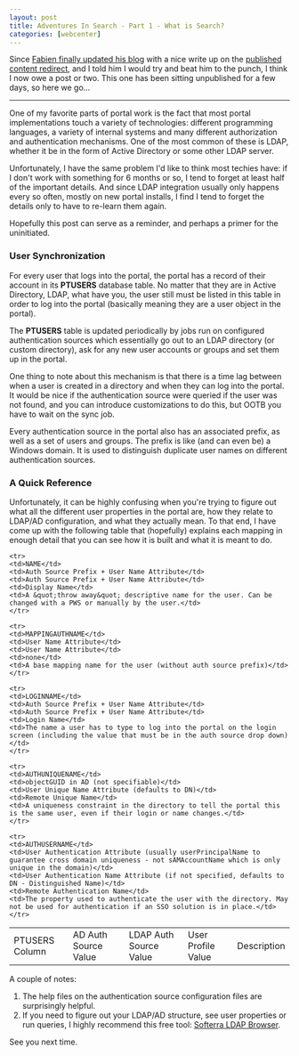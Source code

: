 ```yaml
---
layout: post
title: Adventures In Search - Part 1 - What is Search?
categories: [webcenter]
---
```


Since [Fabien finally updated his blog][1] with a nice write up on the [published content redirect][2], and I told him I would try and beat him to the punch, I think I now owe a post or two. This one has been sitting unpublished for a few days, so here we go...

* * *

One of my favorite parts of portal work is the fact that most portal implementations touch a variety of technologies: different programming languages, a variety of internal systems and many different authorization and authentication mechanisms. One of the most common of these is LDAP, whether it be in the form of Active Directory or some other LDAP server.

Unfortunately, I have the same problem I'd like to think most techies have: if I don't work with something for 6 months or so, I tend to forget at least half of the important details. And since LDAP integration usually only happens every so often, mostly on new portal installs, I find I tend to forget the details only to have to re-learn them again.

Hopefully this post can serve as a reminder, and perhaps a primer for the uninitiated.

### User Synchronization

For every user that logs into the portal, the portal has a record of their account in its **PTUSERS** database table. No matter that they are in Active Directory, LDAP, what have you, the user still must be listed in this table in order to log into the portal (basically meaning they are a user object in the portal).

The **PTUSERS** table is updated periodically by jobs run on configured authentication sources which essentially go out to an LDAP directory (or custom directory), ask for any new user accounts or groups and set them up in the portal.

One thing to note about this mechanism is that there is a time lag between when a user is created in a directory and when they can log into the portal. It would be nice if the authentication source were queried if the user was not found, and you can introduce customizations to do this, but OOTB you have to wait on the sync job.

Every authentication source in the portal also has an associated prefix, as well as a set of users and groups. The prefix is like (and can even be) a Windows domain. It is used to distinguish duplicate user names on different authentication sources.

### A Quick Reference

Unfortunately, it can be highly confusing when you're trying to figure out what all the different user properties in the portal are, how they relate to LDAP/AD configuration, and what they actually mean. To that end, I have come up with the following table that (hopefully) explains each mapping in enough detail that you can see how it is built and what it is meant to do.

<table>
	<tr>
	<td>PTUSERS Column</td>
	<td>AD Auth Source Value</td>
	<td>LDAP Auth Source Value</td>
	<td>User Profile Value</td>
	<td>Description</td>
	</tr>
	
	<tr>
	<td>NAME</td>
	<td>Auth Source Prefix + User Name Attribute</td>
	<td>Auth Source Prefix + User Name Attribute</td>
	<td>Display Name</td>
	<td>A &quot;throw away&quot; descriptive name for the user. Can be changed with a PWS or manually by the user.</td>
	</tr>
	
	<tr>
	<td>MAPPINGAUTHNAME</td>
	<td>User Name Attribute</td>
	<td>User Name Attribute</td>
	<td>none</td>
	<td>A base mapping name for the user (without auth source prefix)</td>
	</tr>
	
	<tr>
	<td>LOGINNAME</td>
	<td>Auth Source Prefix + User Name Attribute</td>
	<td>Auth Source Prefix + User Name Attribute</td>
	<td>Login Name</td>
	<td>The name a user has to type to log into the portal on the login screen (including the value that must be in the auth source drop down)</td>
	</tr>
	
	<tr>
	<td>AUTHUNIQUENAME</td>
	<td>objectGUID in AD (not specifiable)</td>
	<td>User Unique Name Attribute (defaults to DN)</td>
	<td>Remote Unique Name</td>
	<td>A uniqueness constraint in the directory to tell the portal this is the same user, even if their login or name changes.</td>
	</tr>
	
	<tr>
	<td>AUTHUSERNAME</td>
	<td>User Authentication Attribute (usually userPrincipalName to guarantee cross domain uniqueness - not sAMAccountName which is only unique in the domain)</td>
	<td>User Authentication Name Attribute (if not specified, defaults to DN - Distinguished Name)</td>
	<td>Remote Authentication Name</td>
	<td>The property used to authenticate the user with the directory. May not be used for authentication if an SSO solution is in place.</td>
	</tr>
</table> 

A couple of notes:

1.  The help files on the authentication source configuration files are surprisingly helpful. 
2.  If you need to figure out your LDAP/AD structure, see user properties or run queries, I highly recommend this free tool: [Softerra LDAP Browser][3]. 

See you next time.

 [1]: http://fsanglier.blogspot.com/
 [2]: http://fsanglier.blogspot.com/2008/06/alui-publisher-part-2-increase_30.html
 [3]: http://www.softerra.com/download.htm  